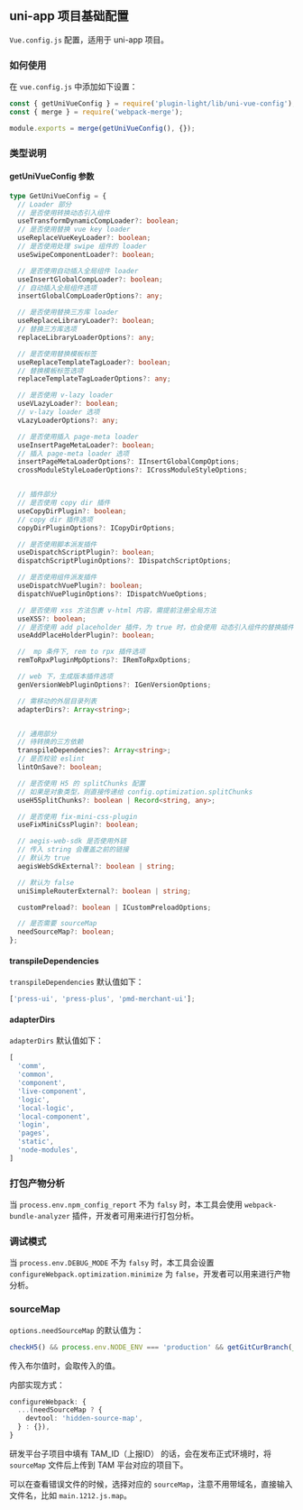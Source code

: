 ## uni-app 项目基础配置

`Vue.config.js` 配置，适用于 uni-app 项目。

### 如何使用

在 `vue.config.js` 中添加如下设置：


```js
const { getUniVueConfig } = require('plugin-light/lib/uni-vue-config');
const { merge } = require('webpack-merge');

module.exports = merge(getUniVueConfig(), {});
```

### 类型说明

#### getUniVueConfig 参数

```ts
type GetUniVueConfig = {
  // Loader 部分
  // 是否使用转换动态引入组件
  useTransformDynamicCompLoader?: boolean;
  // 是否使用替换 vue key loader
  useReplaceVueKeyLoader?: boolean;
  // 是否使用处理 swipe 组件的 loader
  useSwipeComponentLoader?: boolean;

  // 是否使用自动插入全局组件 loader
  useInsertGlobalCompLoader?: boolean;
  // 自动插入全局组件选项
  insertGlobalCompLoaderOptions?: any;

  // 是否使用替换三方库 loader
  useReplaceLibraryLoader?: boolean;
  // 替换三方库选项
  replaceLibraryLoaderOptions?: any;

  // 是否使用替换模板标签
  useReplaceTemplateTagLoader?: boolean;
  // 替换模板标签选项
  replaceTemplateTagLoaderOptions?: any;

  // 是否使用 v-lazy loader
  useVLazyLoader?: boolean;
  // v-lazy loader 选项
  vLazyLoaderOptions?: any;

  // 是否使用插入 page-meta loader
  useInsertPageMetaLoader?: boolean;
  // 插入 page-meta loader 选项
  insertPageMetaLoaderOptions?: IInsertGlobalCompOptions;
  crossModuleStyleLoaderOptions?: ICrossModuleStyleOptions;


  // 插件部分
  // 是否使用 copy dir 插件
  useCopyDirPlugin?: boolean;
  // copy dir 插件选项
  copyDirPluginOptions?: ICopyDirOptions;

  // 是否使用脚本派发插件
  useDispatchScriptPlugin?: boolean;
  dispatchScriptPluginOptions?: IDispatchScriptOptions;

  // 是否使用组件派发插件
  useDispatchVuePlugin?: boolean;
  dispatchVuePluginOptions?: IDispatchVueOptions;

  // 是否使用 xss 方法包裹 v-html 内容，需提前注册全局方法
  useXSS?: boolean;
  // 是否使用 add placeholder 插件，为 true 时，也会使用 动态引入组件的替换插件
  useAddPlaceHolderPlugin?: boolean;

  //  mp 条件下, rem to rpx 插件选项
  remToRpxPluginMpOptions?: IRemToRpxOptions;

  // web 下，生成版本插件选项
  genVersionWebPluginOptions?: IGenVersionOptions;

  // 需移动的外层目录列表
  adapterDirs?: Array<string>;


  // 通用部分
  // 待转换的三方依赖
  transpileDependencies?: Array<string>;
  // 是否校验 eslint
  lintOnSave?: boolean;

  // 是否使用 H5 的 splitChunks 配置
  // 如果是对象类型，则直接传递给 config.optimization.splitChunks
  useH5SplitChunks?: boolean | Record<string, any>;

  // 是否使用 fix-mini-css-plugin
  useFixMiniCssPlugin?: boolean;

  // aegis-web-sdk 是否使用外链
  // 传入 string 会覆盖之前的链接
  // 默认为 true
  aegisWebSdkExternal?: boolean | string;

  // 默认为 false
  uniSimpleRouterExternal?: boolean | string;

  customPreload?: boolean | ICustomPreloadOptions;

  // 是否需要 sourceMap
  needSourceMap?: boolean;
};
```

#### transpileDependencies

`transpileDependencies` 默认值如下：

```ts
['press-ui', 'press-plus', 'pmd-merchant-ui'];
```

#### adapterDirs

`adapterDirs` 默认值如下：

```ts
[
  'comm',
  'common',
  'component',
  'live-component',
  'logic',
  'local-logic',
  'local-component',
  'login',
  'pages',
  'static',
  'node-modules',
]
```

### 打包产物分析

当 `process.env.npm_config_report` 不为 `falsy` 时，本工具会使用 `webpack-bundle-analyzer` 插件，开发者可用来进行打包分析。

### 调试模式

当 `process.env.DEBUG_MODE` 不为 `falsy` 时，本工具会设置 `configureWebpack.optimization.minimize` 为 `false`，开发者可以用来进行产物分析。

### sourceMap

`options.needSourceMap` 的默认值为：

```ts
checkH5() && process.env.NODE_ENV === 'production' && getGitCurBranch(__dirname) === 'release';
```

传入布尔值时，会取传入的值。

内部实现方式：

```ts
configureWebpack: {
  ...(needSourceMap ? {
    devtool: 'hidden-source-map',
  } : {}),
}
```

研发平台子项目中填有 TAM_ID（上报ID） 的话，会在发布正式环境时，将 `sourceMap` 文件后上传到 TAM 平台对应的项目下。

可以在查看错误文件的时候，选择对应的 `sourceMap`，注意不用带域名，直接输入文件名，比如 `main.1212.js.map`。
